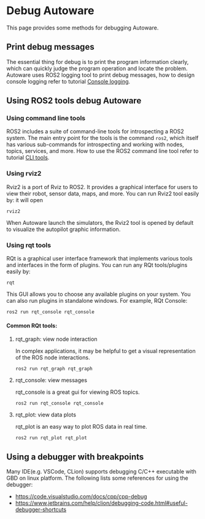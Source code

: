 # Debug Autoware

This page provides some methods for debugging Autoware.

## Print debug messages

The essential thing for debug is to print the program information clearly, which can quickly judge the program operation and locate the problem. Autoware uses ROS2 logging tool to print debug messages, how to design console logging refer to tutorial [Console logging](../contributing/coding-guidelines/ros-nodes/console-logging.md).

## Using ROS2 tools debug Autoware

### Using command line tools

ROS2 includes a suite of command-line tools for introspecting a ROS2 system. The main entry point for the tools is the command `ros2`, which itself has various sub-commands for introspecting and working with nodes, topics, services, and more. How to use the ROS2 command line tool refer to tutorial [CLI tools](http://docs.ros.org/en/galactic/Tutorials/Beginner-CLI-Tools.html).


### Using rviz2

Rviz2 is a port of Rviz to ROS2. It provides a graphical interface for users to view their robot, sensor data, maps, and more. You can run Rviz2 tool easily by:
it will open
```console
rviz2
```

When Autoware launch the simulators, the Rviz2 tool is opened by default to visualize the autopilot graphic information.

### Using rqt tools

RQt is a graphical user interface framework that implements various tools and interfaces in the form of plugins. You can run any RQt tools/plugins easily by:

```console
rqt
```

This GUI allows you to choose any available plugins on your system. You can also run plugins in standalone windows. For example, RQt Console:

```console
ros2 run rqt_console rqt_console
```

#### Common RQt tools:

1. rqt_graph: view node interaction

   In complex applications, it may be helpful to get a visual representation of the ROS node interactions.

   ```console
   ros2 run rqt_graph rqt_graph
   ```

2. rqt_console: view messages

   rqt_console is a great gui for viewing ROS topics.

   ```console
   ros2 run rqt_console rqt_console
   ```

3. rqt_plot: view data plots

   rqt_plot is an easy way to plot ROS data in real time. 
 
   ```console
   ros2 run rqt_plot rqt_plot
   ```

## Using a debugger with breakpoints

Many IDE(e.g. VSCode, CLion) supports debugging C/C++ executable with GBD on linux platform. The following lists some references for using the debugger:
- https://code.visualstudio.com/docs/cpp/cpp-debug
- https://www.jetbrains.com/help/clion/debugging-code.html#useful-debugger-shortcuts